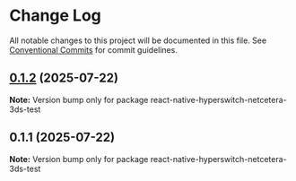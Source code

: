 # Change Log

All notable changes to this project will be documented in this file.
See [Conventional Commits](https://conventionalcommits.org) for commit guidelines.

## [0.1.2](https://github.com/juspay/react-native-hyperswitch-libraries/compare/react-native-hyperswitch-netcetera-3ds-test@0.1.1...react-native-hyperswitch-netcetera-3ds-test@0.1.2) (2025-07-22)

**Note:** Version bump only for package react-native-hyperswitch-netcetera-3ds-test

## 0.1.1 (2025-07-22)

**Note:** Version bump only for package react-native-hyperswitch-netcetera-3ds-test
